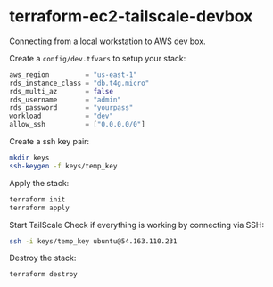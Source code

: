 # terraform-ec2-tailscale-devbox

Connecting from a local workstation to AWS dev box.

Create a `config/dev.tfvars` to setup your stack:

```terraform
aws_region         = "us-east-1"
rds_instance_class = "db.t4g.micro"
rds_multi_az       = false
rds_username       = "admin"
rds_password       = "yourpass"
workload           = "dev"
allow_ssh          = ["0.0.0.0/0"]
```

Create a ssh key pair:

```sh
mkdir keys
ssh-keygen -f keys/temp_key
```

Apply the stack:

```sh
terraform init
terraform apply
```

Start TailScale
Check if everything is working by connecting via SSH:

```sh
ssh -i keys/temp_key ubuntu@54.163.110.231
```

Destroy the stack:

```sh
terraform destroy
```
